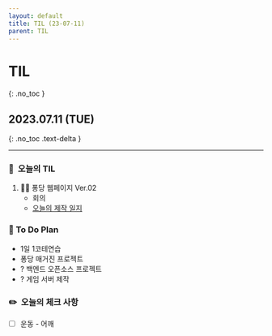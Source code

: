 ```yaml
---
layout: default
title: TIL (23-07-11)
parent: TIL
---
```


# TIL
{: .no_toc }

## 2023.07.11 (TUE)
{: .no_toc .text-delta }

---

### 📌  오늘의 TIL

1. 🧑‍💻 퐁당 웹페이지 Ver.02 
    * 회의
    * [오늘의 제작 일지](https://hoooon22.github.io/docs/projects/pongdang/230706/)

### 📔  To Do Plan

- 1일 1코테연습
- 퐁당 매거진 프로젝트
- ? 백엔드 오픈소스 프로젝트
- ? 게임 서버 제작

### ✏️  오늘의 체크 사항

- [ ]  운동 - 어깨